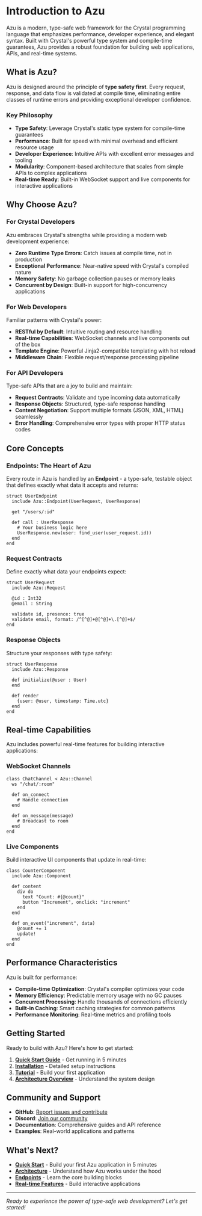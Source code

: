 # Introduction to Azu

Azu is a modern, type-safe web framework for the Crystal programming language that emphasizes performance, developer experience, and elegant syntax. Built with Crystal's powerful type system and compile-time guarantees, Azu provides a robust foundation for building web applications, APIs, and real-time systems.

## What is Azu?

Azu is designed around the principle of **type safety first**. Every request, response, and data flow is validated at compile time, eliminating entire classes of runtime errors and providing exceptional developer confidence.

### Key Philosophy

- **Type Safety**: Leverage Crystal's static type system for compile-time guarantees
- **Performance**: Built for speed with minimal overhead and efficient resource usage
- **Developer Experience**: Intuitive APIs with excellent error messages and tooling
- **Modularity**: Component-based architecture that scales from simple APIs to complex applications
- **Real-time Ready**: Built-in WebSocket support and live components for interactive applications

## Why Choose Azu?

### For Crystal Developers

Azu embraces Crystal's strengths while providing a modern web development experience:

- **Zero Runtime Type Errors**: Catch issues at compile time, not in production
- **Exceptional Performance**: Near-native speed with Crystal's compiled nature
- **Memory Safety**: No garbage collection pauses or memory leaks
- **Concurrent by Design**: Built-in support for high-concurrency applications

### For Web Developers

Familiar patterns with Crystal's power:

- **RESTful by Default**: Intuitive routing and resource handling
- **Real-time Capabilities**: WebSocket channels and live components out of the box
- **Template Engine**: Powerful Jinja2-compatible templating with hot reload
- **Middleware Chain**: Flexible request/response processing pipeline

### For API Developers

Type-safe APIs that are a joy to build and maintain:

- **Request Contracts**: Validate and type incoming data automatically
- **Response Objects**: Structured, type-safe response handling
- **Content Negotiation**: Support multiple formats (JSON, XML, HTML) seamlessly
- **Error Handling**: Comprehensive error types with proper HTTP status codes

## Core Concepts

### Endpoints: The Heart of Azu

Every route in Azu is handled by an **Endpoint** - a type-safe, testable object that defines exactly what data it accepts and returns:

```crystal
struct UserEndpoint
  include Azu::Endpoint(UserRequest, UserResponse)

  get "/users/:id"

  def call : UserResponse
    # Your business logic here
    UserResponse.new(user: find_user(user_request.id))
  end
end
```

### Request Contracts

Define exactly what data your endpoints expect:

```crystal
struct UserRequest
  include Azu::Request

  @id : Int32
  @email : String

  validate id, presence: true
  validate email, format: /^[^@]+@[^@]+\.[^@]+$/
end
```

### Response Objects

Structure your responses with type safety:

```crystal
struct UserResponse
  include Azu::Response

  def initialize(@user : User)
  end

  def render
    {user: @user, timestamp: Time.utc}
  end
end
```

## Real-time Capabilities

Azu includes powerful real-time features for building interactive applications:

### WebSocket Channels

```crystal
class ChatChannel < Azu::Channel
  ws "/chat/:room"

  def on_connect
    # Handle connection
  end

  def on_message(message)
    # Broadcast to room
  end
end
```

### Live Components

Build interactive UI components that update in real-time:

```crystal
class CounterComponent
  include Azu::Component

  def content
    div do
      text "Count: #{@count}"
      button "Increment", onclick: "increment"
    end
  end

  def on_event("increment", data)
    @count += 1
    update!
  end
end
```

## Performance Characteristics

Azu is built for performance:

- **Compile-time Optimization**: Crystal's compiler optimizes your code
- **Memory Efficiency**: Predictable memory usage with no GC pauses
- **Concurrent Processing**: Handle thousands of connections efficiently
- **Built-in Caching**: Smart caching strategies for common patterns
- **Performance Monitoring**: Real-time metrics and profiling tools

## Getting Started

Ready to build with Azu? Here's how to get started:

1. **[Quick Start Guide](quickstart.md)** - Get running in 5 minutes
2. **[Installation](installation.md)** - Detailed setup instructions
3. **[Tutorial](tutorial.md)** - Build your first application
4. **[Architecture Overview](../fundamentals/architecture.md)** - Understand the system design

## Community and Support

- **GitHub**: [Report issues and contribute](https://github.com/your-org/azu)
- **Discord**: [Join our community](https://discord.gg/your-server)
- **Documentation**: Comprehensive guides and API reference
- **Examples**: Real-world applications and patterns

## What's Next?

- **[Quick Start](quickstart.md)** - Build your first Azu application in 5 minutes
- **[Architecture](fundamentals/architecture.md)** - Understand how Azu works under the hood
- **[Endpoints](fundamentals/endpoints.md)** - Learn the core building blocks
- **[Real-time Features](features/websockets.md)** - Build interactive applications

---

_Ready to experience the power of type-safe web development? Let's get started!_
